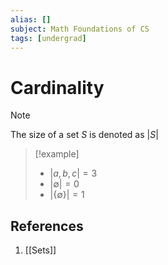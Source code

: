 ```yaml
---
alias: []
subject: Math Foundations of CS
tags: [undergrad]
---
```

# Cardinality

> [!note]
> The size of a set $S$ is denoted as $|S|$

> [!example] 
> - $|{a,b,c}| = 3$
> - $|\emptyset| = 0$
> - $|\{\emptyset\}| = 1$

## References
1. [[Sets]]